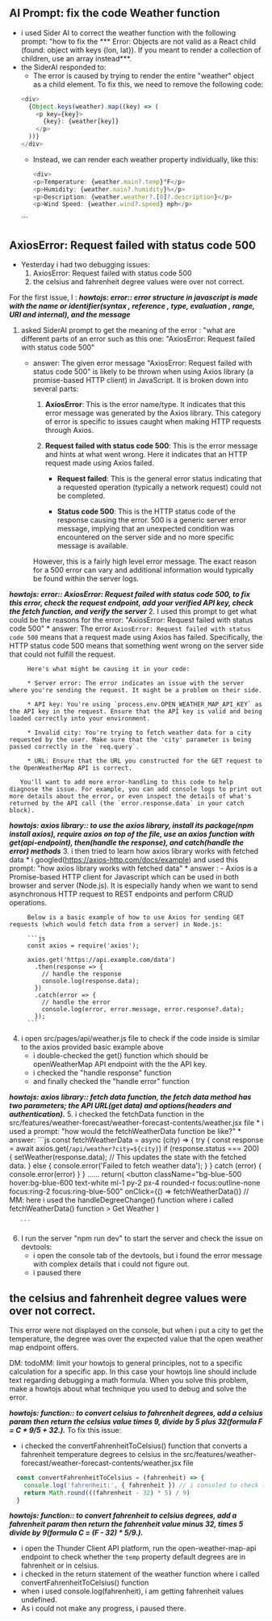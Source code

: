
## AI Prompt: fix the code Weather function
- i used Sider AI to correct the weather function with the following prompt: "how to fix the *** Error: Objects are not valid as a React child (found: object with keys {lon, lat}). If you meant to render a collection of children, use an array instead***.
- the SiderAI responded to: 
  - The error is caused by trying to render the entire "weather" object as a child element. To fix this, we need to remove the following code:
  ```js
  <div>
    {Object.keys(weather).map((key) => (
      <p key={key}>
        {key}: {weather[key]}
      </p>
    ))}
  </div> 
  ```
  - Instead, we can render each weather property individually, like this:
    ```js
    <div>
    <p>Temperature: {weather.main?.temp}°F</p>
    <p>Humidity: {weather.main?.humidity}%</p>
    <p>Description: {weather.weather?.[0]?.description}</p>
    <p>Wind Speed: {weather.wind?.speed} mph</p>
  </div>
  ```

## AxiosError: Request failed with status code 500

- Yesterday i had two debugging issues:
  1. AxiosError: Request failed with status code 500
  2. the celsius and fahrenheit degree values were over not correct.
   
For the first issue, I :
***howtojs: error:: error structure in javascript is made with the name or identifier(syntax , reference , type, evaluation , range, URI  and internal), and the message***
  1. asked SiderAI prompt to get the meaning of the error : "what are different parts of an error such as this one: "AxiosError: Request failed with status code 500"
     * answer:
       The given error message "AxiosError: Request failed with status code 500" is likely to be thrown when using Axios library (a promise-based HTTP client) in JavaScript. It is broken down into several parts:

       1. **AxiosError**: This is the error name/type. It indicates that this error message was generated by the Axios library. This category of error is specific to issues caught when making HTTP requests through Axios.

       2. **Request failed with status code 500**: This is the error message and hints at what went wrong. Here it indicates that an HTTP request made using Axios failed. 

          - **Request failed**: This is the general error status indicating that a requested operation (typically a network request) could not be completed.

          - **Status code 500**: This is the HTTP status code of the response causing the error. 500 is a generic server error message, implying that an unexpected condition was encountered on the server side and no more specific message is available.

       However, this is a fairly high level error message. The exact reason for a 500 error can vary and additional information would typically be found within the server logs.

***howtojs: error:: AxiosError: Request failed with status code 500, to fix this error, check the request endpoint, add your verified API key, check the fetch function, and verify the server***
  2. I used this prompt to get what could be the reasons for the error: "AxiosError: Request failed with status code 500"
     * answer: 
        The error `AxiosError: Request failed with status code 500` means that a request made using Axios has failed. Specifically, the HTTP status code 500 means that something went wrong on the server side that could not fulfill the request.

         Here's what might be causing it in your code:

         * Server error: The error indicates an issue with the server where you're sending the request. It might be a problem on their side.

         * API key: You're using `process.env.OPEN_WEATHER_MAP_API_KEY` as the API key in the request. Ensure that the API key is valid and being loaded correctly into your environment.

         * Invalid city: You're trying to fetch weather data for a city requested by the user. Make sure that the 'city' parameter is being passed correctly in the `req.query`.

         * URL: Ensure that the URL you constructed for the GET request to the OpenWeatherMap API is correct.

       You'll want to add more error-handling to this code to help diagnose the issue. For example, you can add console logs to print out more details about the error, or even inspect the details of what's returned by the API call (the `error.response.data` in your catch block).

***howtojs: axios library:: to use the axios library, install its package(npm install axios), require axios on top of the file, use an axios function with get(api-endpoint), then(handle the response), and catch(handle the error) methods***
  3. i then tried to learn how axios library works with fetched data
    * i googled(https://axios-http.com/docs/example) and used this prompt: "how axios library works with fetched data"
    * answer :
      - Axios is a Promise-based HTTP client for Javascript which can be used in both browser and server (Node.js). It is especially handy when we want to send asynchronous HTTP request to REST endpoints and perform CRUD operations.

         Below is a basic example of how to use Axios for sending GET requests (which would fetch data from a server) in Node.js:
         
         ```js
         const axios = require('axios');

         axios.get('https://api.example.com/data')
           .then(response => {
             // handle the response
             console.log(response.data);
           })
           .catch(error => {
             // handle the error
             console.log(error, error.message, error.response?.data);
           });
         ```

  4. i open src/pages/api/weather.js file to check if the code inside is similar to the axios provided basic example above
     * i double-checked the get() function which should be openWeatherMap API endpoint with the the API key.
     * i checked the "handle response" function
     * and finally checked the "handle error" function

***howtojs: axios library:: fetch data function, the fetch data method has two parameters; the API URL(get data) and options(headers and authentication).***
  5. i checked the fetchData function in the src/features/weather-forecast/weather-forecast-contents/weather.jsx file
     * i used a prompt: "how would the fetchWeatherData function be like?"
     * answer: 
       ```js
         const fetchWeatherData = async (city) => {
           try {
             const response = await axios.get(`/api/weather?city=${city}`)
             if (response.status === 200) {
               setWeather(response.data); // This updates the state with the fetched data.
             } else {
               console.error('Failed to fetch weather data');
             }
           } catch (error) {
             console.error(error)
           }
         }
        ......
         return(
          <button
             className="bg-blue-500 hover:bg-blue-600 text-white ml-1 py-2 px-4 rounded-r focus:outline-none focus:ring-2 focus:ring-blue-500"
             onClick={() => fetchWeatherData()} // MM: here i used the handleDegreeChange() function where i called fetchWeatherData() function
           >
             Get Weather
           </button>
         )

       ``` 
  6. I run the server "npm run dev" to start the server and check the issue on devtools:
     * i open the console tab of the devtools, but i found the error message with complex details that i could not figure out.
     * i paused there


## the celsius and fahrenheit degree values were over not correct.

This error were not displayed on the console, but when i put a city to get the temperature, the degree was over the expected value that the open weather map endpoint offers.


DM: todoMM: limit your howtojs to general principles, not to a specific calculation for a specific app. In this case your howtojs line should include text regarding debugging a math formula. When you solve this problem, make a howtojs about what technique you used to debug and solve the error.

***howtojs: function:: to convert celsius to fahrenheit degrees, add a celsius param then return the celsius value times 9, divide by 5 plus 32(formula F = C * 9/5 + 32.).***
To fix this issue:
  * i checked the convertFahrenheitToCelsius() function that converts a fahrenheit temperature degrees to celsius in the src/features/weather-forecast/weather-forecast-contents/weather.jsx file
  
  ```js
    const convertFahrenheitToCelsius = (fahrenheit) => {
      console.log('fahrenheit:', { fahrenheit }) // i consoled to check the fahrenheit value
      return Math.round(((fahrenheit - 32) * 5) / 9)
    }
  ```
  ***howtojs: function:: to convert fahrenheit to celsius degrees, add a fahrenheit param then return the fahrenheit value minus 32, times 5 divide by 9(formula C = (F - 32) * 5/9.).***
  
  * i open the Thunder Client API platform, run the open-weather-map-api endpoint to check whether the `temp` property  default degrees are in fahrenheit or in celsius.
  * i checked in the return statement of the weather function where i called convertFahrenheitToCelsius() function
  * when i used console.log(fahrenheit), i am getting fahrenheit values undefined.
  * As i could not make any progress, i paused there.